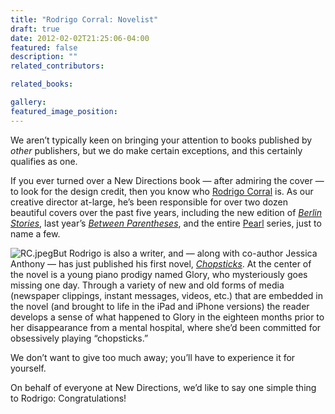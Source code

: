 ```yaml
---
title: "Rodrigo Corral: Novelist"
draft: true
date: 2012-02-02T21:25:06-04:00
featured: false
description: ""
related_contributors:

related_books:

gallery:
featured_image_position: 
---
```


We aren’t typically keen on bringing your attention to books published by _other_ publishers, but we do make certain exceptions, and this certainly qualifies as one.

If you ever turned over a New Directions book — after admiring the cover — to look for the design credit, then you know who [Rodrigo Corral](http://ndbooks.com/designer/rodrigo-corral) is. As our creative director at-large, he’s been responsible for over two dozen beautiful covers over the past five years, including the new edition of _[Berlin Stories](http://ndbooks.com/book/berlin-stories)_, last year’s [_Between Parentheses_](http://ndbooks.com/book/between-parentheses-essays-articles-and-speeches-1998-2003), and the entire [Pearl](http://ndbooks.com/books/series/16/Pearls/) series, just to name a few. 

![RC.jpeg](http://ndbooks.com/images/uploads/RC.jpeg)But Rodrigo is also a writer, and — along with co-author Jessica Anthony — has just published his first novel, [_Chopsticks_](http://www.powells.com/biblio/62-9781595144355-0). At the center of the novel is a young piano prodigy named Glory, who mysteriously goes missing one day. Through a variety of new and old forms of media (newspaper clippings, instant messages, videos, etc.) that are embedded in the novel (and brought to life in the iPad and iPhone versions) the reader develops a sense of what happened to Glory in the eighteen months prior to her disappearance from a mental hospital, where she’d been committed for obsessively playing “chopsticks.”

We don’t want to give too much away; you’ll have to experience it for yourself.

On behalf of everyone at New Directions, we’d like to say one simple thing to Rodrigo: Congratulations!

